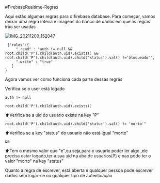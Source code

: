 #FirebaseRealtime-Regras 

Aqui estão algumas regras para o firebase database. Para começar, vamos deixar uma regra inteira e imagens do banco de dados em que as regras irão ser usadas



![IMG_20211209_152047](https://user-images.githubusercontent.com/65344982/145453538-eeb317b6-7dcc-44d1-89aa-6f37605a6420.png)


```
 {"rules":{
     ".read" : "auth != null && root.child('P').child(auth.uid).exists() && root.child('P').child(auth.uid).child('status').val() !='bloqueado'",
     ".write" : "true"
   }
}
```


Agora vamos ver como funciona cada parte dessas regras

Verifica se o user está logado
```
auth != null
```





```
root.child('P').child(auth.uid).exists()
```

⬆️Verifica se  a uid do usuario existe na key "P"



```
root.child('P').child(auth.uid).child('status').val() != 'morto'"
```

⬆️Verifica se a key "status" do usuario não está igual "morto"



```
&&
```

⬆️Tem o mesmo valor que "e",ou seja,para o usuario poder ler algo ,ele precisa estar logado,ter a sua uid na aba de usuarios(P) e nao pode ter o valor "morto" na key "status"

Quanto a regra de escrever, está aberta e qualquer pessoa pode escrever dados sem logar-se ou qualquer tipo de autenticação
